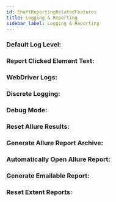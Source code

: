 ```yaml
---
id: ShaftReportingRelatedFeatures
title: Logging & Reporting
sidebar_label: Logging & Reporting
---
```

### Default Log Level:

### Report Clicked Element Text:

### WebDriver Logs:

### Discrete Logging:

### Debug Mode:

### Reset Allure Results:

### Generate Allure Report Archive:

### Automatically Open Allure Report:

### Generate Emailable Report:

### Reset Extent Reports:
